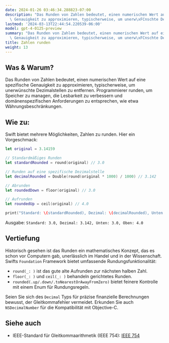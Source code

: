 ```yaml
---
date: 2024-01-26 03:46:34.288823-07:00
description: "Das Runden von Zahlen bedeutet, einen numerischen Wert auf eine spezifische\
  \ Genauigkeit zu approximieren, typischerweise, um unerw\xFCnschte Dezimalstellen\u2026"
lastmod: '2024-03-13T22:44:54.220539-06:00'
model: gpt-4-0125-preview
summary: "Das Runden von Zahlen bedeutet, einen numerischen Wert auf eine spezifische\
  \ Genauigkeit zu approximieren, typischerweise, um unerw\xFCnschte Dezimalstellen\u2026"
title: Zahlen runden
weight: 13
---
```


## Was & Warum?

Das Runden von Zahlen bedeutet, einen numerischen Wert auf eine spezifische Genauigkeit zu approximieren, typischerweise, um unerwünschte Dezimalstellen zu entfernen. Programmierer runden, um Speicher zu managen, die Lesbarkeit zu verbessern und domänenspezifischen Anforderungen zu entsprechen, wie etwa Währungsbeschränkungen.

## Wie zu:

Swift bietet mehrere Möglichkeiten, Zahlen zu runden. Hier ein Vorgeschmack:

```Swift
let original = 3.14159

// Standardmäßiges Runden
let standardRounded = round(original) // 3.0

// Runden auf eine spezifische Dezimalstelle
let decimalRounded = Double(round(original * 1000) / 1000) // 3.142

// Abrunden
let roundedDown = floor(original) // 3.0

// Aufrunden
let roundedUp = ceil(original) // 4.0

print("Standard: \(standardRounded), Dezimal: \(decimalRounded), Unten: \(roundedDown), Oben: \(roundedUp)")
```

Ausgabe: `Standard: 3.0, Dezimal: 3.142, Unten: 3.0, Oben: 4.0`

## Vertiefung

Historisch gesehen ist das Runden ein mathematisches Konzept, das es schon vor Computern gab, unerlässlich im Handel und in der Wissenschaft. Swifts `Foundation` Framework bietet umfassende Rundungsfunktionalität:

- `round(_: )` ist das gute alte Aufrunden zur nächsten halben Zahl.
- `floor(_: )` und `ceil(_: )` behandeln gerichtetes Runden.
- `rounded(.up/.down/.toNearestOrAwayFromZero)` bietet feinere Kontrolle mit einem Enum für Rundungsregeln.

Seien Sie sich des `Decimal` Typs für präzise finanzielle Berechnungen bewusst, der Gleitkommafehler vermeidet. Erkunden Sie auch `NSDecimalNumber` für die Kompatibilität mit Objective-C.

## Siehe auch

- IEEE-Standard für Gleitkommaarithmetik (IEEE 754): [IEEE 754](https://ieeexplore.ieee.org/document/4610935)
